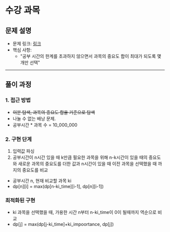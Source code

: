 # 수강 과목

## 문제 설명
- 문제 링크: [링크](https://www.acmicpc.net/problem/17845)
- 핵심 사항: 
    - "공부 시간의 한계를 초과하지 않으면서 과목의 중요도 합이 최대가 되도록 몇 개만 선택"
---

## 풀이 과정

### 1. **접근 방법**
- ~~이분 탐색, 과목의 중요도 합을 기준으로 탐색~~
- 나눌 수 없는 배낭 문제.
- 공부시간 * 과목 수 = 10_000_000

### 2. **구현 단계**
1. 입력값 파싱
2. 공부시간이 n시간 있을 때 k만큼 필요한 과목을 위해 n-k시간이 있을 때의 중요도와 새로운 과목의 중요도를 더한 값과 n시간이 있을 때 이전 과목을 선택했을 때 까지의 중요도를 비교
  - 공부시간 n, 현재 비교할 과목 ki
  - dp[n][i] = max(dp[n-ki_time][i-1], dp[n][i-1])

### 최적화된 구현
- ki 과목을 선택했을 때, 가용한 시간 n부터 n-ki_time이 0이 될때까지 역순으로 비교
- dp[j] = max(dp[j-ki_time]+ki_impoortance, dp[j])